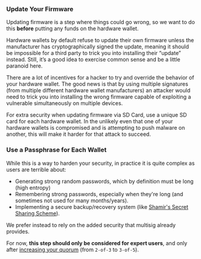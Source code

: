 
### Update Your Firmware
Updating firmware is a step where things could go wrong, so we want to do this **before** putting any funds on the hardware wallet.

Hardware wallets by default refuse to update their own firmware unless the manufacturer has cryptographically signed the update, meaning it should be impossible for a third party to trick you into installing their “update” instead.
Still, it’s a good idea to exercise common sense and be a little paranoid here.

There are a lot of incentives for a hacker to try and override the behavior of your hardware wallet.
The good news is that by using multiple signatures (from multiple different hardware wallet manufacturers) an attacker would need to trick you into installing the wrong firmware capable of exploiting a vulnerable simultaneously on multiple devices.

For extra security when updating firmware via SD Card, use a unique SD card for each hardware wallet.
In the unlikely even that one of your hardware wallets is compromised and is attempting to push malware on another, this will make it harder for that attack to succeed.

### Use a Passphrase for Each Wallet
While this is a way to harden your security, in practice it is quite complex as users are terrible about:

* Generating strong random passwords, which by definition must be long (high entropy)
* Remembering strong passwords, especially when they're long (and sometimes not used for many months/years).
* Implementing a secure backup/recovery system (like [Shamir's Secret Sharing Scheme](#shamirs-secret-sharing-scheme)).

We prefer instead to rely on the added security that multisig already provides.

For now, **this step should only be considered for expert users**, and only after [increasing your quorum](#3-of-5-is-excellent) (from `2-of-3` to `3-of-5`).
